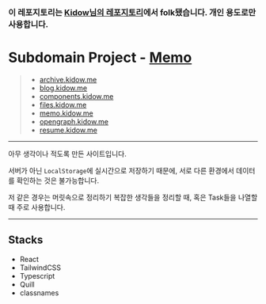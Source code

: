 ### 이 레포지토리는 [Kidow님의 레포지토리](https://github.com/kidow/memo)에서 folk됐습니다. 개인 용도로만 사용합니다.

# Subdomain Project - [Memo](https://memo.kidow.me)

> - [archive.kidow.me](https://github.com/kidow/archive)
> - [blog.kidow.me](https://github.com/kidow/blog)
> - [components.kidow.me](https://github.com/kidow/components)
> - [files.kidow.me](https://files.kidow.me)
> - [memo.kidow.me](https://github.com/kidow/memo)
> - [opengraph.kidow.me](https://github.com/kidow/opengraph)
> - [resume.kidow.me](https://github.com/kidow/resume)

---

아무 생각이나 적도록 만든 사이트입니다.

서버가 아닌 `LocalStorage`에 실시간으로 저장하기 때문에, 서로 다른 환경에서 데이터를 확인하는 것은 불가능합니다.

저 같은 경우는 머릿속으로 정리하기 복잡한 생각들을 정리할 때, 혹은 Task들을 나열할 때 주로 사용합니다.

---

## Stacks

- React
- TailwindCSS
- Typescript
- Quill
- classnames
